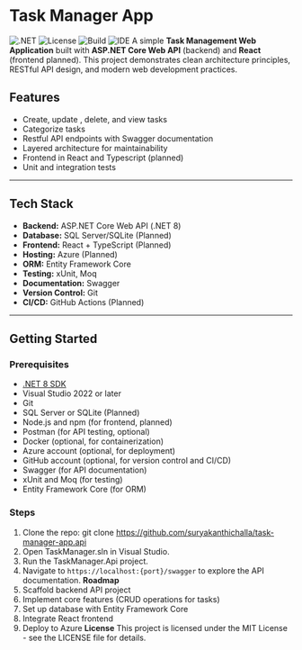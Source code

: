 # Task Manager App
![.NET](https://img.shields.io/badge/.NET-8.0-blueviolet?logo=dotnet&logoColor=white)
![License](https://img.shields.io/github/license/suryakanthichalla/task-manager-app?color=brightgreen)
![Build](https://img.shields.io/badge/build-passing-brightgreen)
![IDE](https://img.shields.io/badge/Made%20with-Visual%20Studio-5C2D91?logo=visualstudio)
A simple **Task Management Web Application** built with **ASP.NET Core Web API** (backend) and **React** (frontend planned).
This project demonstrates clean architecture principles, RESTful API design, and modern web development practices.
## Features
- Create, update , delete, and view tasks
- Categorize tasks
- Restful API endpoints with Swagger documentation
- Layered architecture for maintainability
- Frontend in React and Typescript (planned)
- Unit and integration tests
---
## Tech Stack
- **Backend:** ASP.NET Core Web API (.NET 8) 
- **Database:** SQL Server/SQLite (Planned)
- **Frontend:** React + TypeScript (Planned)
- **Hosting:** Azure (Planned)
- **ORM:** Entity Framework Core
- **Testing:** xUnit, Moq
- **Documentation:** Swagger
- **Version Control:** Git
- **CI/CD:** GitHub Actions (Planned)
---
## Getting Started
### Prerequisites
- [.NET 8 SDK](https://dotnet.microsoft.com/download/dotnet/8.0)
- Visual Studio 2022 or later
- Git
- SQL Server or SQLite (Planned)
- Node.js and npm (for frontend, planned)
- Postman (for API testing, optional)
- Docker (optional, for containerization)
- Azure account (optional, for deployment)
- GitHub account (optional, for version control and CI/CD)
- Swagger (for API documentation)
- xUnit and Moq (for testing)
- Entity Framework Core (for ORM)
### Steps
1. Clone the repo:
	git clone https://github.com/suryakanthichalla/task-manager-app.api
2. Open TaskManager.sln in Visual Studio.
3. Run the TaskManager.Api project.
4. Navigate to `https://localhost:{port}/swagger` to explore the API documentation.
**Roadmap**
1. Scaffold backend API project
2. Implement core features (CRUD operations for tasks)
3. Set up database with Entity Framework Core
4. Integrate React frontend
5. Deploy to Azure
**License**
This project is licensed under the MIT License - see the LICENSE file for details.

